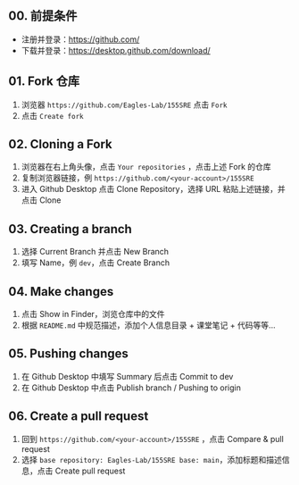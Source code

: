 ## 00. 前提条件

- 注册并登录：https://github.com/
- 下载并登录：https://desktop.github.com/download/

## 01. Fork 仓库

1. 浏览器 `https://github.com/Eagles-Lab/155SRE` 点击 `Fork`
2. 点击 `Create fork`

## 02. Cloning a Fork

1. 浏览器在右上角头像，点击 `Your repositories` ，点击上述 Fork 的仓库
2. 复制浏览器链接，例 `https://github.com/<your-account>/155SRE` 
3. 进入 Github Desktop 点击 Clone Repository，选择 URL 粘贴上述链接，并点击 Clone

## 03. Creating a branch

1. 选择 Current Branch 并点击 New Branch
2. 填写 Name，例 `dev`，点击 Create Branch

## 04. Make changes

1. 点击 Show in Finder，浏览仓库中的文件
2. 根据 `README.md` 中规范描述，添加个人信息目录 + 课堂笔记 + 代码等等...

## 05. Pushing changes

1. 在 Github Desktop 中填写 Summary 后点击 Commit to dev
2. 在 Github Desktop 中点击 Publish branch / Pushing to origin

## 06. Create a pull request

1. 回到 `https://github.com/<your-account>/155SRE` ，点击 Compare & pull request
2. 选择 `base repository: Eagles-Lab/155SRE base: main`，添加标题和描述信息，点击 Create pull request 